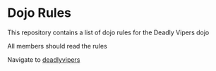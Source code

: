 Dojo Rules
==========

This repository contains a list of dojo rules for the Deadly Vipers dojo

All members should read the rules

Navigate to [deadlyvipers](https://github.com/deadlyvipers)
